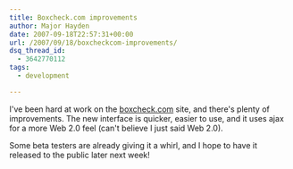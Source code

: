 ```yaml
---
title: Boxcheck.com improvements
author: Major Hayden
date: 2007-09-18T22:57:31+00:00
url: /2007/09/18/boxcheckcom-improvements/
dsq_thread_id:
  - 3642770112
tags:
  - development

---
```

I've been hard at work on the [boxcheck.com][1] site, and there's plenty of improvements. The new interface is quicker, easier to use, and it uses ajax for a more Web 2.0 feel (can't believe I just said Web 2.0).

Some beta testers are already giving it a whirl, and I hope to have it released to the public later next week!

 [1]: http://boxcheck.com
